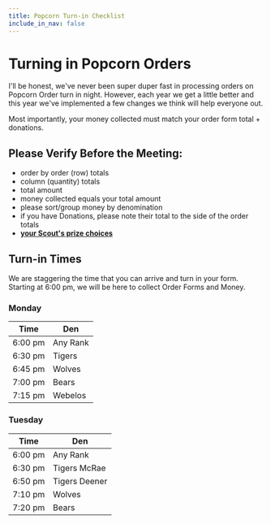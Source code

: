 ```yaml
---
title: Popcorn Turn-in Checklist
include_in_nav: false
---
```

# Turning in Popcorn Orders
I'll be honest, we've never been super duper fast in processing orders on Popcorn Order turn in night. However, each year we get a little better and this year we've implemented a few changes we think will help everyone out.

Most importantly, your money collected must match your order form total + donations. 

## Please Verify Before the Meeting:
* order by order (row) totals
* column (quantity) totals
* total amount
* money collected equals your total amount
* please sort/group money by denomination
* if you have Donations, please note their total to the side of the order totals
* [**your Scout's prize choices**](prizes-2017.pdf)

## Turn-in Times
We are staggering the time that you can arrive and turn in your form. Starting at 6:00 pm, we will be here to collect Order Forms and Money.

### Monday

Time  | Den 
----- | -----
6:00 pm | Any Rank
6:30 pm | Tigers
6:45 pm | Wolves
7:00 pm | Bears
7:15 pm | Webelos

### Tuesday

Time  | Den 
----- | -----
6:00 pm | Any Rank
6:30 pm | Tigers McRae
6:50 pm | Tigers Deener
7:10 pm | Wolves
7:20 pm | Bears